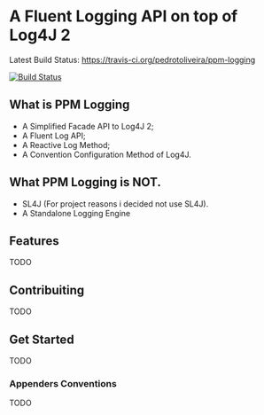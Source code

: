 A Fluent Logging API on top of Log4J 2
============

Latest Build Status:
https://travis-ci.org/pedrotoliveira/ppm-logging

[![Build Status](https://travis-ci.org/pedrotoliveira/ppm-logging.svg?branch=master)](https://travis-ci.org/pedrotoliveira/ppm-logging)

## What is PPM Logging
- A Simplified Facade API to Log4J 2;
- A Fluent Log API;
- A Reactive Log Method;
- A Convention Configuration Method of Log4J.

## What PPM Logging is NOT.
- SL4J (For project reasons i decided not use SL4J).
- A Standalone Logging Engine

## Features

TODO

## Contribuiting

TODO

## Get Started

TODO

### Appenders Conventions

TODO